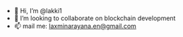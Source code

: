 - 👋 Hi, I’m @lakki1
- 💞️ I’m looking to collaborate on  blockchain development
- 📫 mail me: laxminarayana.en@gmail.com
 
